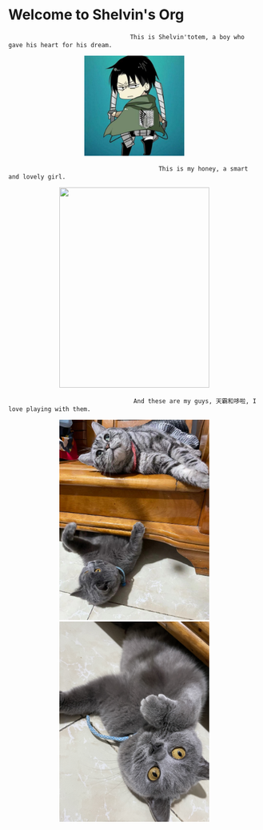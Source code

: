 # Welcome to Shelvin's Org
                                      This is Shelvin'totem, a boy who gave his heart for his dream.

<div align=center><img width="200" height="200" src="https://github.com/gtb-2022-ning-xuewen/gtb-2022-ning-xuewen/blob/main/%E5%BE%AE%E4%BF%A1%E5%9B%BE%E7%89%87_20220119104557.jpg"/></div>



                                              This is my honey, a smart and lovely girl.

<div align=center><img width="300" height="400" src="https://github.com/gtb-2022-ning-xuewen/gtb-2022-ning-xuewen/blob/main/honey.jpg"/></div>

                                       And these are my guys, 天霸和哆啦, I love playing with them.

<div align=center><img width="300" height="400" src="https://github.com/gtb-2022-ning-xuewen/gtb-2022-ning-xuewen/blob/main/duola%20and%20tianba.jpg"/></div>

<div align=center><img width="300" height="400" src="https://github.com/gtb-2022-ning-xuewen/gtb-2022-ning-xuewen/blob/main/duola.jpg"/></div>


